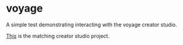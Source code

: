 # voyage
A simple test demonstrating interacting with the voyage creator studio.

[This](https://voyage.latitude.io/experience/6e37e5522688/Unity%20Test) is the matching creator studio project.